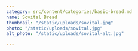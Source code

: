 ```yaml
---
category: src/content/categories/basic-bread.md
name: Sovital Bread
thumbnail: "/static/uploads/sovital.jpg"
photo: "/static/uploads/sovital.jpg"
alt_photo: "/static/uploads/sovital-alt.jpg"

---
```

